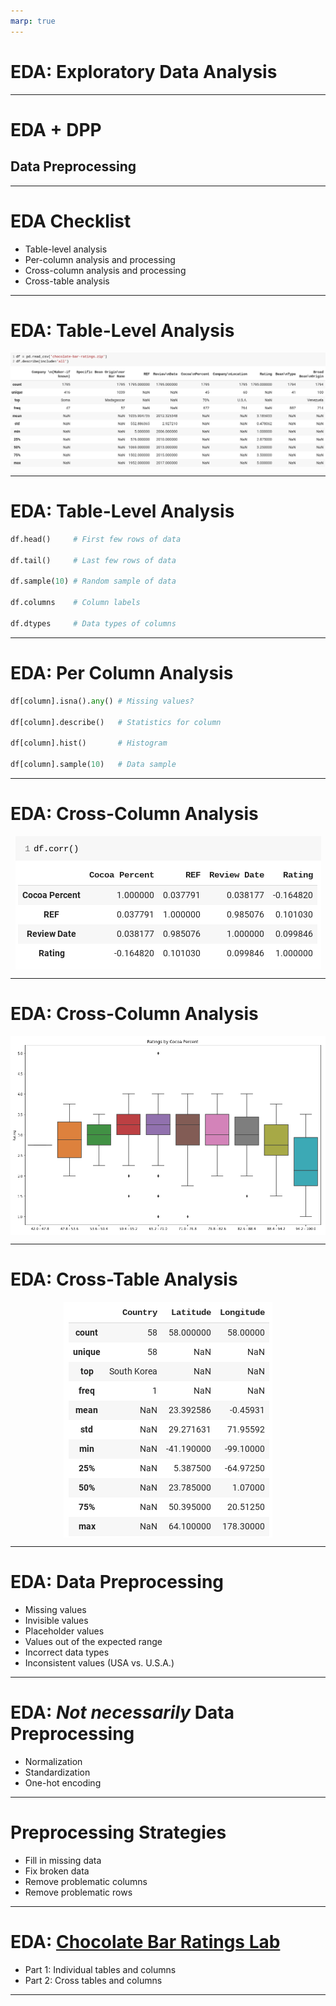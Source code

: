 ```yaml
---
marp: true
---
```


<style>
img[alt~="center"] {
  display: block;
  margin: 0 auto;
}
</style>

# EDA: Exploratory Data Analysis

<!--
Exploratory Data Analysis, EDA for short, is the term used for the process of
analyzing your dataset. EDA involves loading your data and then using queries
and visualizations to find out information about your dataset.
-->

---

# EDA + DPP
## Data Preprocessing

<!--
Often you'll find that issues with the data actually prevent you from performing
a quality exploratory data analysis. These issues can include missing values,
impossible values, and values of the wrong type.

There are scores of issues that can make analyzing your data difficult.

Because of this, you'll often find yourself doing some preprocessing of your
data while you are performing EDA. Strictly speaking, EDA is just analysis. 
In practice, data analysis and data preprocessing and manipulation are 
intertwined. As you look at your data more closely, you'll have to fix parts 
of it to look further.
-->

---

# EDA Checklist

* Table-level analysis
* Per-column analysis and processing
* Cross-column analysis and processing
* Cross-table analysis

<!--
There is no official EDA checklist. Every dataset is different. Every data
scientist has a different approach.

Some data scientists pre-formulate questions and then perform the analysis and
preprocessing necessary to answer those questions.

Some data scientists begin with a thorough check of each component of the data,
fix obvious errors, and then explore through questions. Some of these questions
are created during the initial cleaning pass.

Your approach to EDA will also depend on the type of data you're working with. 
For example, are you looking at images and videos or tabular data (like we've been 
working within Pandas)? We will talk more about image data in a later unit of 
this course. 

If you're working with tabular data, then regardless of how you approach the analysis, 
you will likely gather a few distinct types of information: single-table information, 
single-column information, cross-column information, and then cross-table information.
-->

---

# EDA: Table-Level Analysis

![center](res/describe.png)

<!--
Table-level analysis is all about getting to know data about an individual
table or `DataFrame` of data as a whole. Using `describe()` we can see things like
the column names and the row counts.

In this example we can see that there are 1795 rows. We can see that some are
missing values. We can also see the column names and can infer the column types
by what statistics are printed.

What other information can you see in this output?

What other methods do we know that can provide us table-level analytics?

Image Details:
* [describe.png](http://www.google.com): Copyright Google
-->

---

# EDA: Table-Level Analysis

```python
df.head()     # First few rows of data

df.tail()     # Last few rows of data

df.sample(10) # Random sample of data

df.columns    # Column labels

df.dtypes     # Data types of columns
```

<!--
Here are some examples of other table-level methods and attributes we can
use to learn about the data in a `DataFrame`.
-->

---

# EDA: Per Column Analysis

```python
df[column].isna().any() # Missing values?

df[column].describe()   # Statistics for column

df[column].hist()       # Histogram

df[column].sample(10)   # Data sample
```

<!--
Analysis of a single column/`Series` of data is similar to that of a
`DataFrame`. You can use many of the same methods. Most statistics you can
gather about a `DataFrame` can also be done for an individual column. Sometimes
it is nice to look at these stats column-by-column, so you don't get overwhelmed
with information. 
-->

---

# EDA: Cross-Column Analysis

![center](res/correlation.png)

<!--
Cross-column analysis simply means looking at the relationships among data across
columns. This is often done visually, but it doesn't have to be. In the example
shown, we can see the correlation between columns with a call to `corr()`.

Recall that the Pearson correlation coefficient is used to measure the strength of a 
linear association between two variables. Note that along the diagonal, we have a 
correlation of 1.0, since each column is perfectly correlated with itself. A correlation 
coefficient of 1.0 means that for every positive increase in one variable, there is a 
positive increase of a fixed proportion in the other. Off the diagonal, we have values 
between -1 and 1 that indicate the correlation between two columns. A negative correlation
means that for every positive change (increase) in one variable, there is a negative 
change (decrease) in the other variable. The magnitude of the correlation coefficient 
captures the strength of the correlation. 

Image Details:
* [correlation.png](http://www.google.com): Copyright Google
-->

---

# EDA: Cross-Column Analysis

![center](res/boxplot.png)

<!--
Of course, many times visualizations are very helpful. Here we see a boxplot of
two columns in a `DataFrame`.

On the x-axis, we have the percent of cocoa in the chocolate. On the y-axis, we 
have the ratings. The line in the center of the box represents the median. We also 
see the quartiles and any outliers. 


Image Details:
* [boxplot.png](http://www.google.com): Copyright Google
-->

---

# EDA: Cross-Table Analysis

![center](res/country.png)

<!--
Often we'll find ourselves working with many sources of data. Even data from the
same data source is often provided as distinct files that later have to be
merged.

For example, here is a country table that contains geo-location data for a set
of countries. If we have tables in our dataset with countries in them, we can
merge the tables and do analysis based on location. This is really
cross-table-cross-column analysis, but that is a lot to try to say.

Image Details:
* [country.png](http://www.google.com): Copyright Google
-->

---

# EDA: Data Preprocessing

* Missing values
* Invisible values
* Placeholder values
* Values out of the expected range
* Incorrect data types
* Inconsistent values (USA vs. U.S.A.)

<!--
As we mentioned earlier, it is difficult to successfully perform EDA without
doing a bit of data preprocessing. Some common issues you'll encounter
include those listed on this slide.

Invisible values are probably the least self-explanatory. These are values
where a space or some other invisible character is the only value at a data
point. Technically the data isn't missing, so Pandas will not report it in an
`isna()` check. However, the data present isn't actually meaningful. We'll see
how to handle a case like this in the lab.
-->

---

# EDA: *Not necessarily* Data Preprocessing

* Normalization
* Standardization
* One-hot encoding

<!--
There are some data processing techniques that aren't necessarily part of the
EDA phase. A few of those are listed on this slide.

These techniques are used to make your data more palatable to your model. We'll
dig into each of these during this course. But here's a quick overview of each one 
on this list. 

* Normalization usually means rescaling the values into a range of [0,1]. 
* Standardization usually means rescaling data to have a mean of 0 and a standard deviation of 1.
* One-hot encoding is a process of converting categorical variables into 0s and 1s (which 
is better for many ML algorithms).

Your preprocessing steps are informed by your research questions and the model 
you intend to build to address your questions. Throughout this course, we will talk about 
when to use certain preprocessing techniques. 
-->

---

# Preprocessing Strategies

* Fill in missing data
* Fix broken data
* Remove problematic columns
* Remove problematic rows

<!--
What happens when you do find bad data?

There are a few strategies. It is best to fill in and fix data wherever possible.
Sometimes you just have to get rid of problematic data, though. There is no one-size
fits all approach, and we will see many examples of these preprocessing steps in the
lab and throughout the course. 
-->

---

# EDA: [Chocolate Bar Ratings Lab](https://www.kaggle.com/rtatman/chocolate-bar-ratings)

* Part 1: Individual tables and columns
* Part 2: Cross tables and columns

<!--
It is about time for us to practice our EDA skills. We'll use tools we recently
learned including Pandas, matplotlib, and seaborn. There are also some
new concepts introduced in this lab, but it should mostly serve as an
exercise in bringing the tools you have already learned together to
perform exploratory data analysis and data preprocessing on a dataset.

The lab is divided into two parts. Part 1 is all about individual table and
column analysis and processing. Part 2 will build upon our work in part 1 and
will bring in more tables to help us analyze our data. We'll also do some
analysis of how columns relate to one another. Along the way we'll create some
meaningful visualizations and answer questions about our dataset.
-->

---
